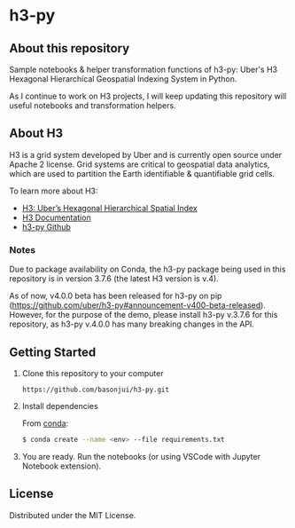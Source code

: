 # h3-py

## About this repository 

Sample notebooks & helper transformation functions of h3-py: Uber's H3 Hexagonal Hierarchical Geospatial Indexing System in Python.

As I continue to work on H3 projects, I will keep updating this repository will useful notebooks and transformation helpers.


## About H3
H3 is a grid system developed by Uber and is currently open source under Apache 2 license. Grid systems are critical to geospatial data analytics, which are used to partition the Earth identifiable & quantifiable grid cells.

To learn more about H3:
- [H3: Uber’s Hexagonal Hierarchical Spatial Index](https://www.uber.com/en-VN/blog/h3/)
- [H3 Documentation](https://h3geo.org/docs/)
- [h3-py Github](https://github.com/uber/h3-py)

### Notes 

Due to package availability on Conda, the h3-py package being used in this repository is in version 3.7.6 (the latest H3 version is v.4). 

As of now, v4.0.0 beta has been released for h3-py on pip (https://github.com/uber/h3-py#announcement-v400-beta-released). However, for the purpose of the demo, please install h3-py v.3.7.6 for this repository, as h3-py v.4.0.0 has many breaking changes in the API.


## Getting Started

1. Clone this repository to your computer

    ```
    https://github.com/basonjui/h3-py.git
    ```

2. Install dependencies

    From [conda](https://anaconda.org/conda-forge/h3-py):

    ```bash
    $ conda create --name <env> --file requirements.txt
    ```

3. You are ready. Run the notebooks (or using VSCode with Jupyter Notebook extension).


## License

Distributed under the MIT License.